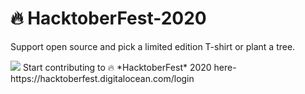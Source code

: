 # 🔥 HacktoberFest-2020
Support open source and pick a limited edition T-shirt or plant a tree.

<img src = "https://embed-fastly.wistia.com/deliveries/49bd387c40e2c5aada92abdf973bc46d.webp?image_crop_resized=960x540">
Start contributing to 🔥 *HacktoberFest* 2020 here- https://hacktoberfest.digitalocean.com/login
